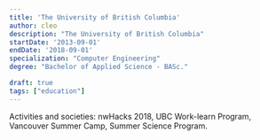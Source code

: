 ```yaml
---
title: 'The University of British Columbia'
author: cleo
description: "The University of British Columbia"
startDate: '2013-09-01'
endDate: '2018-09-01'
specialization: "Computer Engineering"
degree: "Bachelor of Applied Science - BASc."

draft: true
tags: ["education"]
---
```

Activities and societies: nwHacks 2018, UBC Work-learn Program, Vancouver Summer Camp, Summer Science Program.